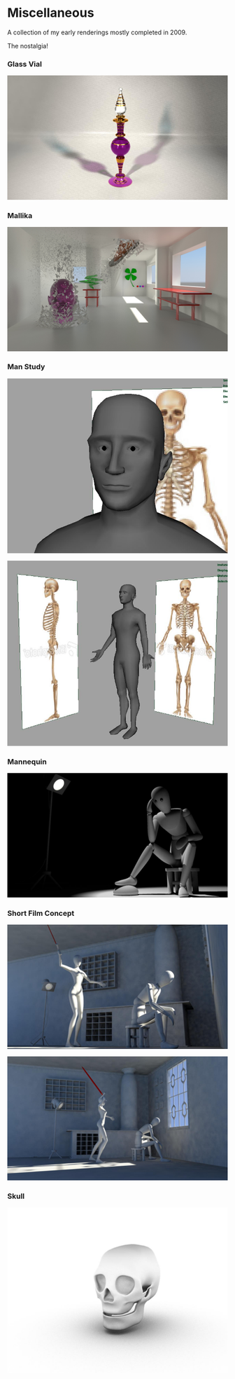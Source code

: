 # Miscellaneous

A collection of my early renderings mostly completed in 2009.

The nostalgia!

### Glass Vial

![Glass Vial](https://raw.githubusercontent.com/ustasb/artwork/master/2009/glass_vial.jpg)

### Mallika

![Mallika](https://raw.githubusercontent.com/ustasb/artwork/master/2009/mallika.jpg)

### Man Study

![Man Study 1](https://raw.githubusercontent.com/ustasb/artwork/master/2009/man_study_1.JPG)

![Man Study 2](https://raw.githubusercontent.com/ustasb/artwork/master/2009/man_study_2.JPG)

### Mannequin

![Mannequin](https://raw.githubusercontent.com/ustasb/artwork/master/2009/mannequin.jpg)

### Short Film Concept

![Short Film 1](https://raw.githubusercontent.com/ustasb/artwork/master/2009/shortfilm_1.jpg)

![Short Film 2](https://raw.githubusercontent.com/ustasb/artwork/master/2009/shortfilm_2.jpg)

### Skull

![Skull](https://raw.githubusercontent.com/ustasb/artwork/master/2009/skull.jpg)
